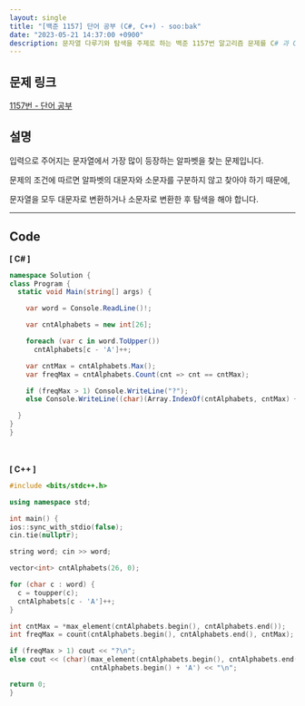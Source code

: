 ```yaml
---
layout: single
title: "[백준 1157] 단어 공부 (C#, C++) - soo:bak"
date: "2023-05-21 14:37:00 +0900"
description: 문자열 다루기와 탐색을 주제로 하는 백준 1157번 알고리즘 문제를 C# 과 C++ 로 풀이 및 해설
---
```


## 문제 링크
  [1157번 - 단어 공부](https://www.acmicpc.net/problem/1157)

## 설명
입력으로 주어지는 문자열에서 가장 많이 등장하는 알파벳을 찾는 문제입니다. <br>

문제의 조건에 따르면 알파벳의 대문자와 소문자를 구분하지 않고 찾아야 하기 때문에, <br>

문자열을 모두 대문자로 변환하거나 소문자로 변환한 후 탐색을 해야 합니다. <br>

- - -

## Code
<b>[ C# ] </b>
<br>

  ```c#
namespace Solution {
  class Program {
    static void Main(string[] args) {

      var word = Console.ReadLine()!;

      var cntAlphabets = new int[26];

      foreach (var c in word.ToUpper())
        cntAlphabets[c - 'A']++;

      var cntMax = cntAlphabets.Max();
      var freqMax = cntAlphabets.Count(cnt => cnt == cntMax);

      if (freqMax > 1) Console.WriteLine("?");
      else Console.WriteLine((char)(Array.IndexOf(cntAlphabets, cntMax) + 'A'));

    }
  }
}
  ```
<br><br>
<b>[ C++ ] </b>
<br>

  ```c++
#include <bits/stdc++.h>

using namespace std;

int main() {
  ios::sync_with_stdio(false);
  cin.tie(nullptr);

  string word; cin >> word;

  vector<int> cntAlphabets(26, 0);

  for (char c : word) {
    c = toupper(c);
    cntAlphabets[c - 'A']++;
  }

  int cntMax = *max_element(cntAlphabets.begin(), cntAlphabets.end());
  int freqMax = count(cntAlphabets.begin(), cntAlphabets.end(), cntMax);

  if (freqMax > 1) cout << "?\n";
  else cout << (char)(max_element(cntAlphabets.begin(), cntAlphabets.end()) -
                      cntAlphabets.begin() + 'A') << "\n";

  return 0;
}
  ```
